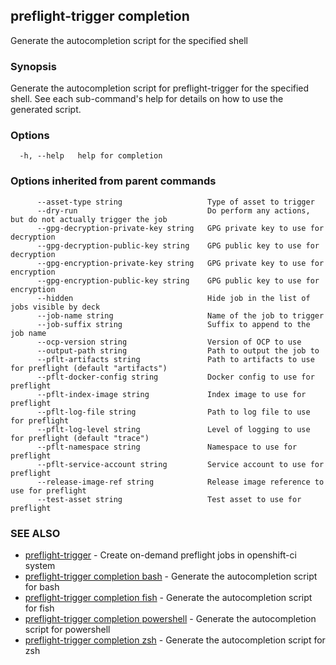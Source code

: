## preflight-trigger completion

Generate the autocompletion script for the specified shell

### Synopsis

Generate the autocompletion script for preflight-trigger for the specified shell.
See each sub-command's help for details on how to use the generated script.


### Options

```
  -h, --help   help for completion
```

### Options inherited from parent commands

```
      --asset-type string                   Type of asset to trigger
      --dry-run                             Do perform any actions, but do not actually trigger the job
      --gpg-decryption-private-key string   GPG private key to use for decryption
      --gpg-decryption-public-key string    GPG public key to use for decryption
      --gpg-encryption-private-key string   GPG private key to use for encryption
      --gpg-encryption-public-key string    GPG public key to use for encryption
      --hidden                              Hide job in the list of jobs visible by deck
      --job-name string                     Name of the job to trigger
      --job-suffix string                   Suffix to append to the job name
      --ocp-version string                  Version of OCP to use
      --output-path string                  Path to output the job to
      --pflt-artifacts string               Path to artifacts to use for preflight (default "artifacts")
      --pflt-docker-config string           Docker config to use for preflight
      --pflt-index-image string             Index image to use for preflight
      --pflt-log-file string                Path to log file to use for preflight
      --pflt-log-level string               Level of logging to use for preflight (default "trace")
      --pflt-namespace string               Namespace to use for preflight
      --pflt-service-account string         Service account to use for preflight
      --release-image-ref string            Release image reference to use for preflight
      --test-asset string                   Test asset to use for preflight
```

### SEE ALSO

* [preflight-trigger](preflight-trigger.md)	 - Create on-demand preflight jobs in openshift-ci system
* [preflight-trigger completion bash](preflight-trigger_completion_bash.md)	 - Generate the autocompletion script for bash
* [preflight-trigger completion fish](preflight-trigger_completion_fish.md)	 - Generate the autocompletion script for fish
* [preflight-trigger completion powershell](preflight-trigger_completion_powershell.md)	 - Generate the autocompletion script for powershell
* [preflight-trigger completion zsh](preflight-trigger_completion_zsh.md)	 - Generate the autocompletion script for zsh

